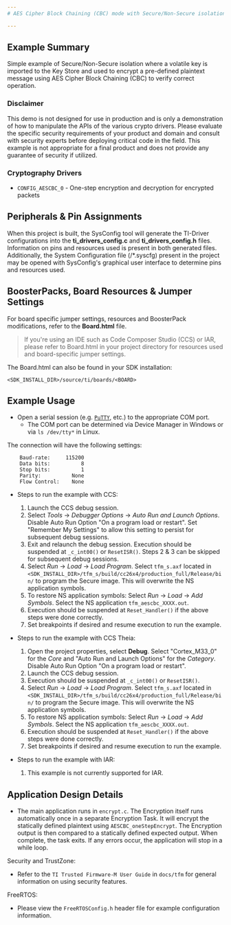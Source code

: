 ```yaml
---
# AES Cipher Block Chaining (CBC) mode with Secure/Non-Secure isolation

---
```


## Example Summary

Simple example of Secure/Non-Secure isolation where a volatile key is imported
to the Key Store and used to encrypt a pre-defined plaintext message using AES
Cipher Block Chaining (CBC) to verify correct operation.

### Disclaimer

This demo is not designed for use in production and is only a demonstration of
how to manipulate the APIs of the various crypto drivers. Please evaluate the
specific security requirements of your product and domain and consult with
security experts before deploying critical code in the field. This example is
not appropriate for a final product and does not provide any guarantee of
security if utilized.

### Cryptography Drivers

* `CONFIG_AESCBC_0` - One-step encryption and decryption for encrypted packets

## Peripherals & Pin Assignments

When this project is built, the SysConfig tool will generate the TI-Driver
configurations into the __ti_drivers_config.c__ and __ti_drivers_config.h__
files. Information on pins and resources used is present in both generated
files. Additionally, the System Configuration file (/*.syscfg) present in the
project may be opened with SysConfig's graphical user interface to determine
pins and resources used.

## BoosterPacks, Board Resources & Jumper Settings

For board specific jumper settings, resources and BoosterPack modifications,
refer to the __Board.html__ file.

> If you're using an IDE such as Code Composer Studio (CCS) or IAR, please
refer to Board.html in your project directory for resources used and
board-specific jumper settings.

The Board.html can also be found in your SDK installation:

```text
<SDK_INSTALL_DIR>/source/ti/boards/<BOARD>
```

## Example Usage

* Open a serial session (e.g. [`PuTTY`](http://www.putty.org/ "PuTTY's
 Homepage"), etc.) to the appropriate COM port.
    * The COM port can be determined via Device Manager in Windows or via `ls
     /dev/tty*` in Linux.

The connection will have the following settings:

```text
    Baud-rate:     115200
    Data bits:          8
    Stop bits:          1
    Parity:          None
    Flow Control:    None
```

* Steps to run the example with CCS:
  1. Launch the CCS debug session.
  2. Select *Tools* -> *Debugger Options* -> *Auto Run and Launch Options*.
   Disable Auto Run Option "On a program load or restart". Set "Remember My
   Settings" to allow this setting to persist for subsequent debug sessions.
  3. Exit and relaunch the debug session. Execution should be suspended at
   `_c_int00()` or `ResetISR()`. Steps 2 & 3 can be skipped for subsequent
   debug sessions.
  4. Select *Run* -> *Load* -> *Load Program*.  Select `tfm_s.axf` located in
   `<SDK_INSTALL_DIR>/tfm_s/build/cc26x4/production_full/Release/bin/` to
   program the Secure image.  This will overwrite the NS application symbols.
  5. To restore NS application symbols: Select *Run* -> *Load* -> *Add Symbols*.
   Select the NS application `tfm_aescbc_XXXX.out`.
  6. Execution should be suspended at `Reset_Handler()` if the above steps were
   done correctly.
  7. Set breakpoints if desired and resume execution to run the example.

* Steps to run the example with CCS Theia:
  1. Open the project properties, select __Debug__. Select "Cortex_M33_0" for the
   *Core* and "Auto Run and Launch Options" for the *Category*. Disable Auto Run
   Option "On a program load or restart".
  2. Launch the CCS debug session.
  3. Execution should be suspended at `_c_int00()` or `ResetISR()`.
  4. Select *Run* -> *Load* -> *Load Program*.  Select `tfm_s.axf` located in
   `<SDK_INSTALL_DIR>/tfm_s/build/cc26x4/production_full/Release/bin/` to
   program the Secure image.  This will overwrite the NS application symbols.
  5. To restore NS application symbols: Select *Run* -> *Load* -> *Add Symbols*.
   Select the NS application `tfm_aescbc_XXXX.out`.
  6. Execution should be suspended at `Reset_Handler()` if the above steps were
   done correctly.
  7. Set breakpoints if desired and resume execution to run the example.

* Steps to run the example with IAR:
  1. This example is not currently supported for IAR.

## Application Design Details

* The main application runs in `encrypt.c`. The Encryption itself runs
  automatically once in a separate Encryption Task. It will encrypt the
  statically defined plaintext using `AESCBC_oneStepEncrypt`. The Encryption
  output is then compared to a statically defined expected output. When
  complete, the task exits. If any errors occur, the application will stop
  in a while loop.

Security and TrustZone:

* Refer to the `TI Trusted Firmware-M User Guide` in `docs/tfm` for
general information on using security features.

FreeRTOS:

* Please view the `FreeRTOSConfig.h` header file for example configuration
  information.
